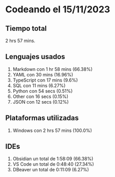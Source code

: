 # Codeando el 15/11/2023

## Tiempo total
2 hrs 57 mins.

## Lenguajes usados
1. Markdown con 1 hr 58 mins (66.38%)
1. YAML con 30 mins (16.96%)
1. TypeScript con 17 mins (9.6%)
1. SQL con 11 mins (6.27%)
1. Python con 54 secs (0.51%)
1. Other con 16 secs (0.15%)
1. JSON con 12 secs (0.12%)

## Plataformas utilizadas
1. Windows con 2 hrs 57 mins (100.0%)

## IDEs
1. Obsidian un total de 1:58:09 (66.38%)
1. VS Code un total de 0:48:40 (27.34%)
1. DBeaver un total de 0:11:09 (6.27%)
